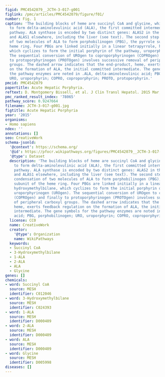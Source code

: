 ```yaml
---
figid: PMC4542079__JCTH-3-017-g001
figlink: /pmc/articles/PMC4542079/figure/f01/
number: Fig. 1
caption: 'The building blocks of heme are succinyl CoA and glycine, which combine
  to form delta-aminolevulinic acid (ALA), the first committed intermediate of the
  pathway. ALA synthase is encoded by two distinct genes: ALAS2 in the bone marrow
  and ALAS1 elsewhere, including the liver (see text). The second step involves condensation
  of two molecules of ALA to form porphobilinogen (PBG), the pyrrole subunit of the
  heme ring. Four PBGs are linked initially in a linear tetrapyrrole, hydroxymethylbilane,
  which cyclizes to form the initial porphyrin of the pathway, uroporphyrinogen (UROgen).
  The sequential conversion of UROgen to coproporphyrinogen (COPROgen) and finally
  to protoporphyrinogen (PROTOgen) involves successive removal of peripheral carboxyl
  groups. The dashed arrow indicates that the end-product, heme, exerts feedback regulation
  on the formation of ALA, the initial committed intermediate. The gene symbols for
  the pathway enzymes are noted in .ALA, delta-aminolevulinic acid; PBG, porphobilinogen;
  URO, uroporphyrin; COPRO, coproporphyrin; PROTO, protoporphyrin.'
pmcid: PMC4542079
papertitle: Acute Hepatic Porphyria.
reftext: D. Montgomery Bissell, et al. J Clin Transl Hepatol. 2015 Mar;3(1):17-26.
pmc_ranked_result_index: '78065'
pathway_score: 0.9247664
filename: JCTH-3-017-g001.jpg
figtitle: Acute Hepatic Porphyria
year: '2015'
organisms:
- Homo sapiens
ndex: ''
annotations: []
seo: CreativeWork
schema-jsonld:
  '@context': https://schema.org/
  '@id': https://pfocr.wikipathways.org/figures/PMC4542079__JCTH-3-017-g001.html
  '@type': Dataset
  description: 'The building blocks of heme are succinyl CoA and glycine, which combine
    to form delta-aminolevulinic acid (ALA), the first committed intermediate of the
    pathway. ALA synthase is encoded by two distinct genes: ALAS2 in the bone marrow
    and ALAS1 elsewhere, including the liver (see text). The second step involves
    condensation of two molecules of ALA to form porphobilinogen (PBG), the pyrrole
    subunit of the heme ring. Four PBGs are linked initially in a linear tetrapyrrole,
    hydroxymethylbilane, which cyclizes to form the initial porphyrin of the pathway,
    uroporphyrinogen (UROgen). The sequential conversion of UROgen to coproporphyrinogen
    (COPROgen) and finally to protoporphyrinogen (PROTOgen) involves successive removal
    of peripheral carboxyl groups. The dashed arrow indicates that the end-product,
    heme, exerts feedback regulation on the formation of ALA, the initial committed
    intermediate. The gene symbols for the pathway enzymes are noted in .ALA, delta-aminolevulinic
    acid; PBG, porphobilinogen; URO, uroporphyrin; COPRO, coproporphyrin; PROTO, protoporphyrin.'
  license: CC0
  name: CreativeWork
  creator:
    '@type': Organization
    name: WikiPathways
  keywords:
  - Succinyl CoA
  - 3-Hydroxymethylbilane
  - 1-ALA
  - 2-ALA
  - ALA
  - Glycine
genes: []
chemicals:
- word: Succinyl CoA
  source: MESH
  identifier: C012046
- word: 3-Hydroxymethylbilane
  source: MESH
  identifier: C024393
- word: 1-ALA
  source: MESH
  identifier: D000409
- word: 2-ALA
  source: MESH
  identifier: D000409
- word: ALA
  source: MESH
  identifier: D000409
- word: Glycine
  source: MESH
  identifier: D005998
diseases: []
---
```

